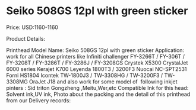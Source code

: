# Seiko 508GS 12pl with green sticker

Price: USD:1160-1160

Product Details:

Printhead Model Name: Seiko 508GS 12pl with green sticker
Application: work for all Chinese printers like
Infiniti challenger FY-3266T / FY-306T / FY-3208T / FY-3286T / FY-3286J / FY-3208GS
Crystek X5300
CrystalJet 6000 series
Kerajet K700
Leyenda 1800T3 / 3200F3
Nuocai NC-SPT2531
Forni HS1804
Icontek TW-1800J3 / TW-3308HG / TW-3200F3 / TW-3308MG
OraJet J18
and also work for some model of  following inkjet pinters :
Sid triton Gongzheng ,Meitu,Wer,etc
Compatible Ink for this head: Solvent ink,UV ink,
Photo about the packing and the detail of this printhead from our Delivery records: